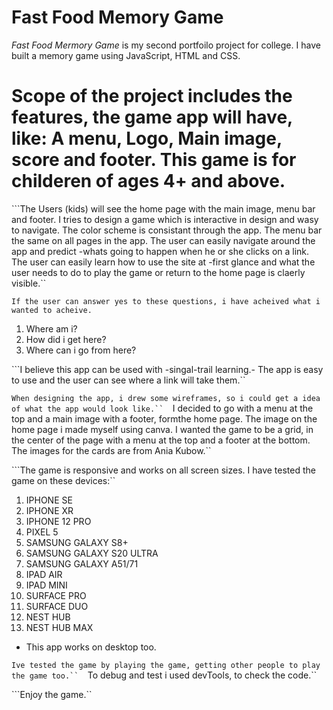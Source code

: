 #  Fast Food Memory Game



*Fast Food Mermory Game* is my second portfoilo project for college. I have built a memory game using JavaScript, HTML and CSS.
 
# Scope of the project includes the features, the game app will have, like: A menu, Logo, Main image, score and footer. This game is for childeren of ages 4+ and above.
```The Users (kids) will see the home page with the main image, menu bar and footer. I tries to design a game which is interactive in design and wasy to navigate. The color scheme is consistant through the app. The menu bar the same on all pages in the app. The user can easily navigate around the app and predict -whats going to happen when he or she clicks on a link. The user can easily learn how to use the site at -first glance and what the user needs to do to play the game or return to the home page is claerly visible.``

 ``If the user can answer yes to these questions, i have acheived what i wanted to acheive.``
1.  Where am i?
 2. How did i get here?
3. Where can i go from here?

```I believe this app can be used with -singal-trail learning.- The app is easy to use and the user can see where a link will take them.`` 

```When designing the app, i drew some wireframes, so i could get a idea of what the app would look like.`` 
```I decided to go with a menu at the top and a main image with a footer, formthe home page. The image on the home page i made myself using canva. I wanted the game to be a grid, in the center of the page with a menu at the top and a footer at the bottom. The images for the cards are from Ania Kubow.``

```The game is responsive and works on all screen sizes. I have tested the game on these devices:``
1. IPHONE SE
2. IPHONE XR
3. IPHONE 12 PRO
4. PIXEL 5
5. SAMSUNG GALAXY S8+
6. SAMSUNG GALAXY S20 ULTRA
7. SAMSUNG GALAXY A51/71
8. IPAD AIR
9. IPAD MINI
10. SURFACE PRO
11. SURFACE DUO
12. NEST HUB
13. NEST HUB MAX

* This app works on desktop too. 

```Ive tested the game by playing the game, getting other people to play the game too.`` 
```To debug and test i used devTools, to check the code.`` 


```Enjoy the game.``
